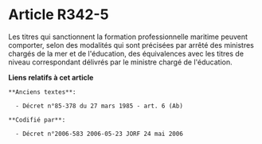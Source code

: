 # Article R342-5

Les titres qui sanctionnent la formation professionnelle maritime peuvent comporter, selon des modalités qui sont précisées
par arrêté des ministres chargés de la mer et de l'éducation, des équivalences avec les titres de niveau correspondant
délivrés par le ministre chargé de l'éducation.

**Liens relatifs à cet article**

	**Anciens textes**:

	  - Décret n°85-378 du 27 mars 1985 - art. 6 (Ab)

	**Codifié par**:

	  - Décret n°2006-583 2006-05-23 JORF 24 mai 2006
